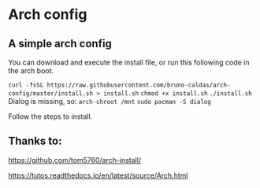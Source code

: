 # Arch config

## A simple arch config

You can download and execute the install file, or run this following code in the arch boot.

```curl -fsSL https://raw.githubusercontent.com/bruno-caldas/arch-config/master/install.sh > install.sh```
```chmod +x install.sh```
```./install.sh```
Dialog is missing, so:
```arch-chroot /mnt```
```sudo pacman -S dialog```


Follow the steps to install.

## Thanks to:

https://github.com/tom5760/arch-install/

https://tutos.readthedocs.io/en/latest/source/Arch.html
